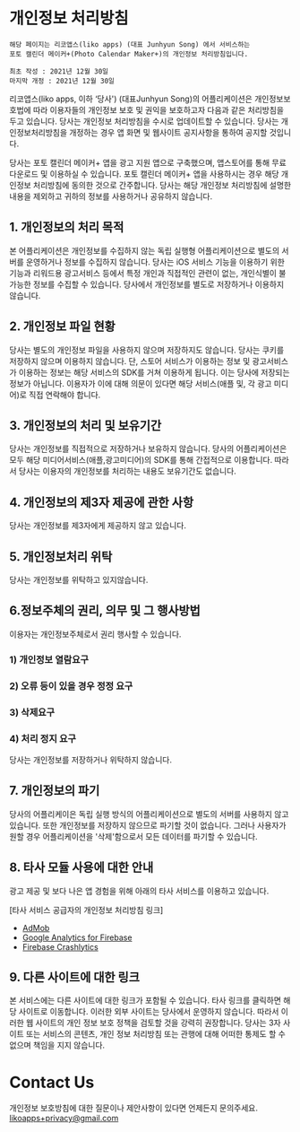 <!-- Output copied to clipboard! -->

<!-----
NEW: Check the "Suppress top comment" option to remove this info from the output.

Conversion time: 0.329 seconds.


Using this Markdown file:

1. Paste this output into your source file.
2. See the notes and action items below regarding this conversion run.
3. Check the rendered output (headings, lists, code blocks, tables) for proper
   formatting and use a linkchecker before you publish this page.

Conversion notes:

* Docs to Markdown version 1.0β31
* Fri Dec 31 2021 02:43:13 GMT-0800 (PST)
* Source doc: Photo Calendar Maker! - 개인정보 처리방침 (KR)
* Tables are currently converted to HTML tables.
----->


# 개인정보 처리방침


```
해당 페이지는 리코앱스(liko apps) (대표 Junhyun Song) 에서 서비스하는 
포토 캘린더 메이커+(Photo Calendar Maker+)의 개인정보 처리방침입니다.

최초 작성 : 2021년 12월 30일
마지막 개정 : 2021년 12월 30일
```


리코앱스(liko apps, 이하 ‘당사') (대표Junhyun Song)의 어플리케이션은 개인정보보호법에 따라 이용자들의 개인정보 보호 및 권익을 보호하고자 다음과 같은 처리방침을 두고 있습니다. 당사는 개인정보 처리방침을 수시로 업데이트할 수 있습니다. 당사는 개인정보처리방침을 개정하는 경우 앱 화면 및 웹사이트 공지사항을 통하여 공지할 것입니다.

당사는 포토 캘린더 메이커+ 앱을 광고 지원 앱으로 구축했으며, 앱스토어를 통해 무료 다운로드 및 이용하실 수 있습니다. 포토 캘린더 메이커+ 앱을 사용하시는 경우 해당 개인정보 처리방침에 동의한 것으로 간주합니다. 당사는 해당 개인정보 처리방침에 설명한 내용을 제외하고 귀하의 정보를 사용하거나 공유하지 않습니다.

## 1. 개인정보의 처리 목적

본 어플리케이션은 개인정보를 수집하지 않는 독립 실행형 어플리케이션으로 별도의 서버를 운영하거나 정보를 수집하지 않습니다. 당사는 iOS 서비스 기능을 이용하기 위한 기능과 리워드용 광고서비스 등에서 특정 개인과 직접적인 관련이 없는, 개인식별이 불가능한 정보를 수집할 수 있습니다. 당사에서 개인정보를 별도로 저장하거나 이용하지 않습니다.

## 2. 개인정보 파일 현황

당사는 별도의 개인정보 파일을 사용하지 않으며 저장하지도 않습니다. 당사는 쿠키를 저장하지 않으며 이용하지 않습니다. 단, 스토어 서비스가 이용하는 정보 및 광고서비스가 이용하는 정보는 해당 서비스의 SDK를 거쳐 이용하게 됩니다. 이는 당사에 저장되는 정보가 아닙니다. 이용자가 이에 대해 의문이 있다면 해당 서비스(애플 및, 각 광고 미디어)로 직접 연락해야 합니다.

## 3. 개인정보의 처리 및 보유기간

당사는 개인정보를 직접적으로 저장하거나 보유하지 않습니다. 당사의 어플리케이션은 모두 해당 미디어서비스(애플,광고미디어)의 SDK를 통해 간접적으로 이용합니다. 따라서 당사는 이용자의 개인정보를 처리하는 내용도 보유기간도 없습니다.

## 4. 개인정보의 제3자 제공에 관한 사항

 당사는 개인정보를 제3자에게 제공하지 않고 있습니다.

## 5. 개인정보처리 위탁

 당사는 개인정보를 위탁하고 있지않습니다.


## 6.정보주체의 권리, 의무 및 그 행사방법

이용자는 개인정보주체로서 권리 행사할 수 있습니다.

### 1) 개인정보 열람요구

### 2) 오류 등이 있을 경우 정정 요구

### 3) 삭제요구

### 4) 처리 정지 요구

당사는 개인정보를 저장하거나 위탁하지 않습니다.

## 7. 개인정보의 파기

당사의 어플리케이은 독립 실행 방식의 어플리케이션으로 별도의 서버를 사용하지 않고있습니다. 또한 개인정보를 저장하지 않으므로 파기할 것이 없습니다. 그러나 사용자가 원할 경우 어플리케이션을 '삭제'함으로서 모든 데이터를 파기할 수 있습니다.

## 8. 타사 모듈 사용에 대한 안내

광고 제공 및 보다 나은 앱 경험을 위해 아래의 타사 서비스를 이용하고 있습니다.

[타사 서비스 공급자의 개인정보 처리방침 링크]

* [AdMob](https://support.google.com/admob/answer/6128543?hl=en)
* [Google Analytics for Firebase](https://firebase.google.com/policies/analytics)
* [Firebase Crashlytics](https://firebase.google.com/support/privacy/)

## 9. 다른 사이트에 대한 링크

본 서비스에는 다른 사이트에 대한 링크가 포함될 수 있습니다. 타사 링크를 클릭하면 해당 사이트로 이동합니다. 이러한 외부 사이트는 당사에서 운영하지 않습니다. 따라서 이러한 웹 사이트의 개인 정보 보호 정책을 검토할 것을 강력히 권장합니다. 당사는 3자 사이트 또는 서비스의 콘텐츠, 개인 정보 처리방침 또는 관행에 대해 어떠한 통제도 할 수 없으며 책임을 지지 않습니다.

# Contact Us

개인정보 보호방침에 대한 질문이나 제안사항이 있다면 언제든지 문의주세요.
[likoapps+privacy@gmail.com](mailto:likoapps+privacy@gmail.com)
